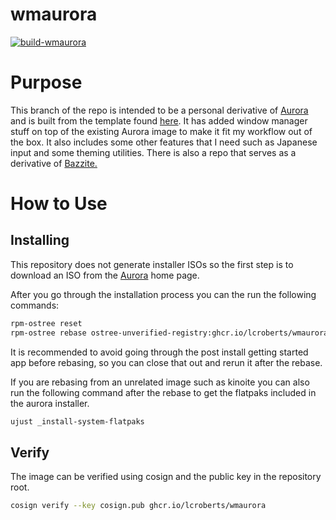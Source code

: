 # wmaurora

[![build-wmaurora](https://github.com/lcroberts/wm-ublue-derivatives/actions/workflows/build_wmaurora.yml/badge.svg)](https://github.com/lcroberts/wm-ublue-derivatives/actions/workflows/build_wmaurora.yml)

# Purpose

This branch of the repo is intended to be a personal derivative of [Aurora](https://getaurora.dev/) and is built from the template found [here](https://github.com/ublue-os/image-template). It has added window manager stuff on top of the existing Aurora image to make it fit my workflow out of the box. It also includes some other features that I need such as Japanese input and some theming utilities. There is also a repo that serves as a derivative of [Bazzite.](https://bazzite.gg/)

# How to Use

## Installing

This repository does not generate installer ISOs so the first step is to download an ISO from the [Aurora](https://getaurora.dev/) home page.

After you go through the installation process you can the run the following commands:

```bash
rpm-ostree reset
rpm-ostree rebase ostree-unverified-registry:ghcr.io/lcroberts/wmaurora:latest
```

It is recommended to avoid going through the post install getting started app before rebasing, so you can close that out and rerun it after the rebase.

If you are rebasing from an unrelated image such as kinoite you can also run the following command after the rebase to get the flatpaks included in the aurora installer.

```bash
ujust _install-system-flatpaks
```

## Verify

The image can be verified using cosign and the public key in the repository root.

```bash
cosign verify --key cosign.pub ghcr.io/lcroberts/wmaurora
```
